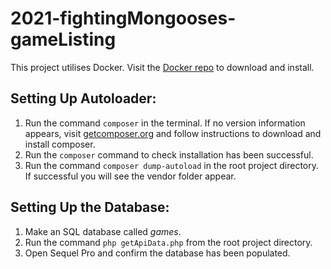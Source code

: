 # 2021-fightingMongooses-gameListing

This project utilises Docker. Visit the [Docker repo](https://hub.docker.com)
to download and install.

## Setting Up Autoloader:
1. Run the command `composer` in the terminal. If no version information
appears, visit [getcomposer.org](https://getcomposer.org/download/) and 
follow instructions to download and install composer. 
2. Run the `composer` command to check installation has been 
successful.
3. Run the command `composer dump-autoload` in the root project directory. If 
successful you will see the vendor folder appear.

## Setting Up the Database:
1. Make an SQL database called *games*.
2. Run the command `php getApiData.php` from the root project directory.
3. Open Sequel Pro and confirm the database has been populated.




